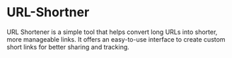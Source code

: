 # URL-Shortner
URL Shortener is  a simple tool that helps convert long URLs into shorter, more manageable links. It offers an easy-to-use interface to create custom short links for better sharing and tracking.
